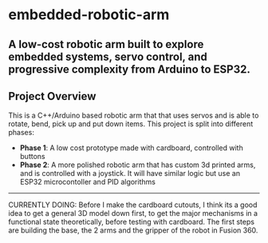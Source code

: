 # embedded-robotic-arm
A low-cost robotic arm built to explore embedded systems, servo control, and progressive complexity from Arduino to ESP32.
---

## Project Overview
This is a C++/Arduino based robotic arm that that uses servos and is able to rotate, bend,  pick up and put down items. This project is split into different phases:

- **Phase 1**: A low cost prototype made with cardboard, controlled with buttons
- **Phase 2**: A more polished robotic arm that has custom 3d printed arms, and is controlled with a joystick. It will have similar logic but use an ESP32 microcontoller and PID algorithms

---
CURRENTLY DOING:
Before I make the cardboard cutouts, I think its a good idea to get a general 3D model down first, to get the major mechanisms in a functional state theoretically, before testing with cardboard. The first steps are building the base, the 2 arms and the gripper of the robot in Fusion 360.
